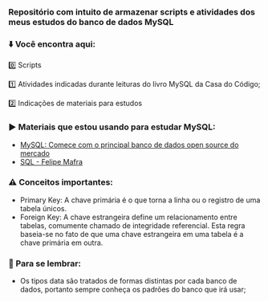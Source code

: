 ### Repositório com intuito de armazenar scripts e atividades dos meus estudos do banco de dados MySQL

### ⬇️ Você encontra aqui:

0️⃣ Scripts

1️⃣ Atividades indicadas durante leituras do livro MySQL da Casa do Código;

2️⃣ Indicações de materiais para estudos


### ▶️ Materiais que estou usando para estudar MySQL:
 
 - [MySQL: Comece com o principal banco de dados open source do mercado](https://www.casadocodigo.com.br/products/livro-banco-mysql)
 - [SQL - Felipe Mafra](https://www.udemy.com/course/bancos-de-dados-relacionais-basico-avancado/)

### :warning: Conceitos importantes:

- Primary Key: A chave primária é o que torna a linha ou o registro de uma tabela únicos.
- Foreign Key: A chave estrangeira define um relacionamento entre tabelas, comumente chamado de integridade referencial. Esta regra baseia-se no fato de que uma chave estrangeira em uma tabela é a chave primária em outra.

### :round_pushpin: Para se lembrar:
 - Os tipos data são tratados de formas distintas por cada banco de dados, portanto sempre conheça os padrões do banco que irá usar;